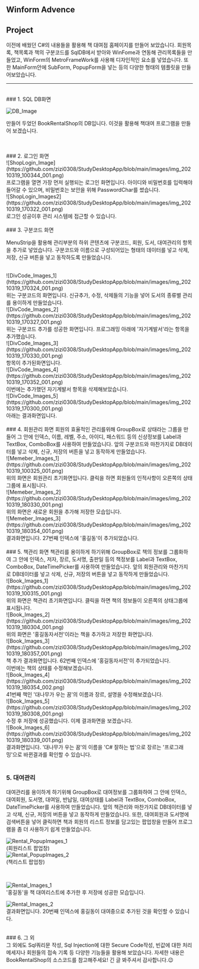 ## Winform Advence

## Project
이전에 배웠던 C#의 내용들을 활용해 책 대여점 홈페이지를 만들어 보았습니다. 회원목록, 책목록과 책의 구분코드를 SqlDB에서 받아와 WinFome과 연동해 관리목록들을 만들었고, 
WinForm의 MetroFrameWork를 사용해 디자인적인 요소를 넣었습니다. 또한 MainForm안에 SubForm, PopupForm을 넣는 등의 다양한 형태의 템플릿을 만들어보았습니다.


-----------
<br/>
### 1. SQL DB화면

![DB_Image](https://github.com/zizi0308/StudyDesktopApp/blob/main/images/img_20210319_100324_001.png)

만들어 두었던 BookRentalShop의 DB입니다. 이것을 활용해 책대여 프로그램을 만들어 보겠습니다.

<br/>
<br/>
### 2. 로그인 화면
<br/>
![ShopLogin_Image](https://github.com/zizi0308/StudyDesktopApp/blob/main/images/img_20210319_100344_001.png) <br/>
프로그램을 열면 가장 먼저 실행되는 로그인 화면입니다. 아이디와 비밀번호를 입력해야 들어갈 수 있으며, 비밀번호는 보안을 위해 PasswordChar를 썼습니다.
<br/>
![ShopLogin_Images2](https://github.com/zizi0308/StudyDesktopApp/blob/main/images/img_20210319_170322_001.png)
<br/>
로그인 성공이후 관리 시스템에 접근할 수 있습니다.

<br/>
<br/>
### 3. 구분코드 화면

MenuStrip을 활용해 관리부분의 하위 콘텐츠에 구분코드, 회원, 도서, 대여관리의 항목을 추가로 넣었습니다. 구분코드와 이름으로 구성되어있는 형태의 데이터를 넣고 삭제, 저장, 신규 버튼을 넣고 동작하도록 만들었습니다. 

<br/>
![DivCode_Images_1](https://github.com/zizi0308/StudyDesktopApp/blob/main/images/img_20210319_170324_001.png)
<br/>
위는 구분코드의 화면입니다. 신규추가, 수정, 삭제들의 기능을 넣어 도서의 종류별 관리를 용이하게 만들었습니다.


<br/>
![DivCode_Images_2](https://github.com/zizi0308/StudyDesktopApp/blob/main/images/img_20210319_170327_001.png)
<br/>
위는 구분코드 추가를 성공한 화면입니다. 프로그래밍 아래에 '자기계발서'라는 항목을 추가했습니다.


<br/>
![DivCode_Images_3](https://github.com/zizi0308/StudyDesktopApp/blob/main/images/img_20210319_170330_001.png)
<br/>
항목이 추가된화면입니다.


 <br/>
![DivCode_Images_4](https://github.com/zizi0308/StudyDesktopApp/blob/main/images/img_20210319_170352_001.png)
<br/>
이번에는 추가했던 자기계발서 항목을 삭제해보았습니다.


<br/>
![DivCode_Images_5](https://github.com/zizi0308/StudyDesktopApp/blob/main/images/img_20210319_170300_001.png)
<br/>
아래는 결과화면입니다.


<br/>
<br/>
### 4. 회원관리 화면
회원의 효율적인 관리를위해 GroupBox로 상태라는 그룹을 만들어 그 안에 인덱스, 이름, 레벨, 주소, 아이디, 패스워드 등의 신상정보를 Label과 TextBox, ComboBox를 사용하여 만들었습니다.
앞의 구분코드와 마찬가지로 DB데이터를 넣고 삭제, 신규, 저장의 버튼을 넣고 동작하게 만들었습니다.

<br/>
![Memeber_Images_1](https://github.com/zizi0308/StudyDesktopApp/blob/main/images/img_20210319_100325_001.png)
<br/>
위의 화면은 회원관리 초기화면입니다. 클릭을 하면 회원들의 인적사항이 오른쪽의 상태그룹에 표시됩니다.


<br/>
![Memeber_Images_2](https://github.com/zizi0308/StudyDesktopApp/blob/main/images/img_20210319_180330_001.png)
<br/>
위의 화면은 새로운 회원을 추가해 저장한 모습입니다.


<br/>
![Memeber_Images_3](https://github.com/zizi0308/StudyDesktopApp/blob/main/images/img_20210319_180354_001.png)
<br/>
결과화면입니다. 27번째 인덱스에 '홍길동'이 추가되었습니다.

<br/>
<br/>
### 5. 책관리 화면
책관리를 용이하게 하기위해 GroupBox로 책의 정보를 그룹화하여 그 안에 인덱스, 저자, 장르, 도서명, 출판일 등의 책정보를 Label과 TextBox, ComboBox, DateTimePicker를 사용하여 만들었습니다.
앞의 회원관리와 마찬가지로 DB데이터를 넣고 삭제, 신규, 저장의 버튼을 넣고 동작하게 만들었습니다.


<br/>
![Book_Images_1](https://github.com/zizi0308/StudyDesktopApp/blob/main/images/img_20210319_100315_001.png)
<br/>
위의 화면은 책관리 초기화면입니다. 클릭을 하면 책의 정보들이 오른쪽의 상태그룹에 표시됩니다.


<br/>
![Book_Images_2](https://github.com/zizi0308/StudyDesktopApp/blob/main/images/img_20210319_180304_001.png)
<br/>
위의 화면은 '홍길동자서전'이라는 책을 추가하고 저장한 화면입니다.


<br/>
![Book_Images_3](https://github.com/zizi0308/StudyDesktopApp/blob/main/images/img_20210319_180357_001.png)
<br/>
책 추가 결과화면입니다. 62번째 인덱스에 '홍길동자서전'이 추가되었습니다.

<br/>
이번에는 책의 상태를 수정해보겠습니다.
<br/>
![Book_Images_4](https://github.com/zizi0308/StudyDesktopApp/blob/main/images/img_20210319_180354_002.png)
<br/>
41번째 책인 '대나무가 우는 꿈'의 이름과 장르, 설명을 수정해보겠습니다.

<br/>
![Book_Images_5](https://github.com/zizi0308/StudyDesktopApp/blob/main/images/img_20210319_180308_001.png)
<br/>
수정 후 저장에 성공했습니다. 이제 결과화면을 보겠습니다.

<br/>
![Book_Images_6](https://github.com/zizi0308/StudyDesktopApp/blob/main/images/img_20210319_180339_001.png)
<br/>
결과화면입니다. '대나무가 우는 꿈'의 이름을 'C# 잘하는 법'으로 장르는 '프로그래밍'으로 바뀐결과를 확인할 수 있습니다.

<br/>
<br/>

### 5. 대여관리
대여관리를 용이하게 하기위해 GroupBox로 대여정보를 그룹화하여 그 안에 인덱스, 대여회원, 도서명, 대여일, 반납일, 대여상태를 Label과 TextBox, ComboBox, DateTimePicker를 사용하여 만들었습니다. 앞의 책관리와 마찬가지로 DB데이터를 넣고 삭제, 신규, 저장의 버튼을 넣고 동작하게 만들었습니다. 또한, 대여회원과 도서명에 검색버튼을 넣어 클릭하면 책과 회원의 리스트 정보를 담고있는 팝업창을 만들어 프로그램을 좀 더 사용하기 쉽게 만들었습니다. 
<br/>

![Rental_PopupImages_1](https://github.com/zizi0308/StudyDesktopApp/blob/main/images/img_20210319_180300_001.png)
<br/>
(회원리스트 팝업창)
<br/>
![Rental_PopupImages_2](https://github.com/zizi0308/StudyDesktopApp/blob/main/images/img_20210319_180357_002.png)
<br/>
(책리스트 팝업창)

<br/>

![Rental_Images_1](https://github.com/zizi0308/StudyDesktopApp/blob/main/images/img_20210319_180348_001.png)
<br/>
'홍길동'을 책 대여리스트에 추가한 후 저장에 성공한 모습입니다.
<br/>

![Rental_Images_2](https://github.com/zizi0308/StudyDesktopApp/blob/main/images/img_20210319_180328_001.png)
<br/>
결과화면입니다. 20번째 인덱스에 홍길동이 대여중으로 추가된 것을 확인할 수 있습니다.
<br/>

<br/>
### 6. 그 외
<br/>
그 외에도 Sql쿼리문 작성, Sql Injection에 대한 Secure Code작성, 빈값에 대한 처리 메세지나 회원들의 접속 기록 등 다양한 기능들을 활용해 보았습니다. 자세한 내용은 BookRentalShop의 소스코드를 참고해주세요! 긴 글 봐주셔서 감사합니다.😉
















